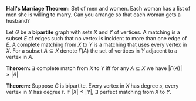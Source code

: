 **Hall's Marriage Theorem:** Set of men and women. Each woman has a list of men she is willing to marry. Can you arrange so that each woman gets a husband?

Let $G$ be a **bipartite** graph with sets $X$ and $Y$ of vertices. A matching is a subset $E$ of edges such that no vertex is incident to more than one edge of $E$. A complete matching from $X$ to $Y$ is a matching that uses every vertex in $X$. For a subset $A\subseteq X$ denote $\Gamma(A)$ the set of vertices in $Y$ adjacent to a vertex in $A$.

**Theroem:** $\exists$ complete match from $X$ to $Y$ iff for any $A\subseteq X$ we have $|\Gamma(A)|\geq|A|$

**Theorem:** Suppose $G$ is bipartite. Every vertex in $X$ has degree $s$, every vertex in $Y$ has degree $t$. If $\left| X \right|\le\left| Y \right|$, $\exists$ perfect matching from $X$ to $Y$.